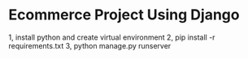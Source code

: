 # Ecommerce Project Using Django


1, install python and create virtual environment
2, pip install -r requirements.txt 
3, python manage.py runserver
